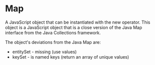 Map
=======

A JavaScript object that can be instantiated with the new operator. This object is a JavaScript object that is a close version of the Java Map interface from the Java Collections framework.

The object's deviations from the Java Map are:

* entitySet - missing (use values)
* keySet - is named keys (return an array of unique values)


